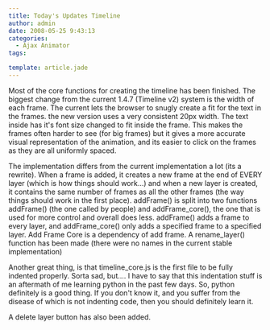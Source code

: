 ```yaml
---
title: Today's Updates Timeline
author: admin
date: 2008-05-25 9:43:13
categories:
  - Ajax Animator
tags: 

template: article.jade
---
```


Most of the core functions for creating the timeline has been finished. The biggest change from the current 1.4.7 (Timeline v2) system is the width of each frame. The current lets the browser to snugly create a fit for the text in the frames. the new version uses a very consistent 20px width. The text inside has it's font size changed to fit inside the frame. This makes the frames often harder to see (for big frames) but it gives a more accurate visual representation of the animation, and its easier to click on the frames as they are all uniformly spaced.

The implementation differs from the current implementation a lot (its a rewrite). When a frame is added, it creates a new frame at the end of EVERY layer (which is how things should work...) and when a new layer is created, it contains the same number of frames as all the other frames (the way things should work in the first place). addFrame() is split into two functions addFrame() (the one called by people) and addFrame_core(), the one that is used for more control and overall does less. addFrame() adds a frame to every layer, and addFrame_core() only adds a specified frame to a specified layer. Add Frame Core is a dependency of add frame. A rename_layer() function has been made (there were no names in the current stable implementation)

Another great thing, is that timeline_core.js is the first file to be fully indented properly. Sorta sad, but.... I have to say that this indentation stuff is an aftermath of me learning python in the past few days. So, python definitely is a good thing. If you don't know it, and you suffer from the disease of which is not indenting code, then you should definitely learn it.

A delete layer button has also been added.
